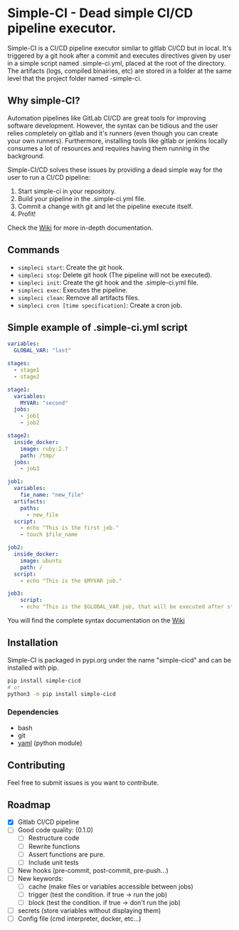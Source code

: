 # Simple-CI - Dead simple CI/CD pipeline executor.
Simple-CI is a CI/CD pipeline executor similar to gitlab CI/CD but in local.
It's triggered by a git hook after a commit and executes directives given by user in a simple script named .simple-ci.yml, placed at the root of the directory.
The artifacts (logs, compiled binairies, etc) are stored in a folder at the same level that the project folder named <project name>-simple-ci.

## Why simple-CI?
Automation pipelines like GitLab CI/CD are great tools for improving software development.
However, the syntax can be tidious and the user relies completely on gitlab and it's runners (even though you can create your own runners).
Furthermore, installing tools like gitlab or jenkins locally consumes a lot of resources and requires having them running in the background.

Simple-CI/CD solves these issues by providing a dead simple way for the user to run a CI/CD pipeline:
  1. Start simple-ci in your repository.
  2. Build your pipeline in the .simple-ci.yml file.
  3. Commit a change with git and let the pipeline execute itself.
  4. Profit!

Check the [Wiki](https://gitlab.com/FrancoisSevestre/simple-ci/-/wikis/home) for more in-depth documentation.

## Commands
- `simpleci start`: Create the git hook.
- `simpleci stop`: Delete git hook (The pipeline will not be executed).
- `simpleci init`: Create the git hook and the .simple-ci.yml file. 
- `simpleci exec`: Executes the pipeline.
- `simpleci clean`: Remove all artifacts files.
- `simpleci cron [time specification]`: Create a cron job.

## Simple example of .simple-ci.yml script
``` yaml
variables:
  GLOBAL_VAR: "last"

stages:
  - stage1
  - stage2

stage1:
  variables:
    MYVAR: "second"
  jobs:
    - job1
    - job2

stage2:
  inside_docker:
    image: ruby:2.7
    path: /tmp/
  jobs:
    - job3

job1:
  variables:
    fie_name: "new_file"
  artifacts:
    paths:
      - new_file
  script:
    - echo "This is the first job."
    - touch $file_name

job2:
  inside_docker:
    image: ubuntu
    path: /
  script:
    - echo "This is the $MYVAR job."

job3:
    script:
    - echo "This is the $GLOBAL_VAR job, that will be executed after stage1 is completed."
```
You will find the complete syntax documentation on the [Wiki](https://gitlab.com/FrancoisSevestre/simple-ci/-/wikis/Pipeline-syntax)

## Installation
Simple-CI is packaged in pypi.org under the name "simple-cicd" and can be installed with pip.
``` bash
pip install simple-cicd
# or 
python3 -m pip install simple-cicd
```

### Dependencies
- bash
- git
- [yaml](https://pyyaml.org/wiki/PyYAMLDocumentation) (python module)

## Contributing
Feel free to submit issues is you want to contribute.

## Roadmap
- [x] Gitlab CI/CD pipeline
- [ ] Good code quality: (0.1.0)
  - [ ] Restructure code
  - [ ] Rewrite functions
  - [ ] Assert functions are pure.
  - [ ] Include unit tests
- [ ] New hooks (pre-commit, post-commit, pre-push...)
- [ ] New keywords:
  - [ ] cache (make files or variables accessible between jobs)
  - [ ] trigger (test the condition. if true -> run the job)
  - [ ] block (test the condition. if true -> don't run the job)
- [ ] secrets (store variables without displaying them)
- [ ] Config file (cmd interpreter, docker, etc...)

